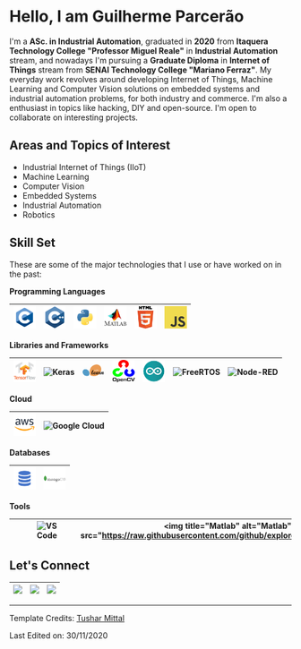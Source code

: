 <h1>Hello, I am Guilherme Parcerão </h1>

I'm a **ASc. in Industrial Automation**, graduated in **2020** from **Itaquera Technology College "Professor Miguel Reale"** in **Industrial Automation** stream, and nowadays I'm pursuing a **Graduate Diploma** in **Internet of Things** stream from **SENAI Technology College "Mariano Ferraz"**. My everyday work revolves around developing Internet of Things, Machine Learning and Computer Vision solutions on embedded systems and industrial automation problems, for both industry and commerce. I'm also a enthusiast in topics like hacking, DIY and open-source. I'm open to collaborate on interesting projects.

## Areas and Topics of Interest

- Industrial Internet of Things (IIoT)
- Machine Learning
- Computer Vision
- Embedded Systems
- Industrial Automation
- Robotics

## Skill Set

These are some of the major technologies that I use or have worked on in the past:

**Programming Languages**

<img title="C" alt="C" width="40px" src="https://raw.githubusercontent.com/github/explore/master/topics/c/c.png">|<img alt="C++" title="C++" width="40px" src="https://raw.githubusercontent.com/github/explore/master/topics/cpp/cpp.png">|<img title="Python" alt="Python" width="40px" src="https://raw.githubusercontent.com/github/explore/master/topics/python/python.png" />|<img title="Matlab" alt="Matlab" width="40px" src="https://raw.githubusercontent.com/github/explore/master/topics/matlab/matlab.png">|<img title="HTML" alt="HTML" width="40px" src="https://raw.githubusercontent.com/github/explore/master/topics/html/html.png">|<img title="Javascript" alt="Javascript" width="40px" src="https://raw.githubusercontent.com/github/explore/master/topics/javascript/javascript.png">
|--|--|--|--|--|--|

**Libraries and Frameworks**

<img title="TensorFlow" alt="TensorFlow" width="40px" src="https://raw.githubusercontent.com/github/explore/master/topics/tensorflow/tensorflow.png">|<img title="Keras" alt="Keras" width="40px" src="https://upload.wikimedia.org/wikipedia/commons/thumb/a/ae/Keras_logo.svg/240px-Keras_logo.svg.png">|<img title="Scikit-Learn" alt="Scikit Learn" width="40px" src="https://raw.githubusercontent.com/github/explore/master/topics/scikit-learn/scikit-learn.png">|<img title="OpenCV" alt="OpenCV" width="40px" src="https://raw.githubusercontent.com/github/explore/master/topics/opencv/opencv.png">|<img title="Arduino" alt="Arduino" width="40px" src="https://raw.githubusercontent.com/github/explore/master/topics/arduino/arduino.png">|<img title="FreeRTOS" alt="FreeRTOS" width="40px" src="https://avatars.githubusercontent.com/u/54647343?s=200&v=4">|<img title="Node-RED" alt="Node-RED" width="40px" src="https://nodered.org/about/resources/media/node-red-icon.png">
|--|--|--|--|--|--|--|

**Cloud**

<img title="Amazon Web Services" alt="Amazon Web Services" width="40px" src="https://raw.githubusercontent.com/github/explore/master/topics/aws/aws.png">|<img title="Google Cloud" alt="Google Cloud" width="40px" src="https://avatars.githubusercontent.com/u/2810941?s=200&v=4">
|--|--|

**Databases**

<img title="SQL" alt="SQL" width="40px" src="https://raw.githubusercontent.com/github/explore/master/topics/sql/sql.png">|<img title="MongoDB" alt="MongoDB" width="40px" src="https://raw.githubusercontent.com/github/explore/master/topics/mongodb/mongodb.png"> <br>
|--|--|

**Tools**

<img title="Ubuntu" alt="Ubuntu" width="40px" src="https://raw.githubusercontent.com/github/explore/master/topics/ubuntu/ubuntu.png">|<img title="Debian" alt="Debian" width="40px" src="https://raw.githubusercontent.com/github/explore/master/topics/debian/debian.png">|<img title="Raspberry Pi" alt="Raspberry Pi" width="40px" src="https://raw.githubusercontent.com/github/explore/master/topics/raspberry-pi/raspberry-pi.png">|<img title="VS Code" alt="VS Code" width="40px" src="https://img.icons8.com/fluent/48/000000/visual-studio-code-2019.png">|<img title="git" alt="git" width="40px" src="https://raw.githubusercontent.com/github/explore/master/topics/git/git.png">|<img title="Jupyter Notebook" alt="Jupyter" width="40px" src="https://raw.githubusercontent.com/github/explore/master/topics/jupyter-notebook/jupyter-notebook.png">|<img title="Matlab" alt="Matlab" width="40px" src="https://raw.githubusercontent.com/github/explore/master/topics/matlab/matlab.png"|<img title="Node-RED" alt="Node-RED" width="40px" src="https://nodered.org/about/resources/media/node-red-icon.png">
|--|--|--|--|--|--|--|--|

## Let's Connect

<a href="https://www.linkedin.com/in/guilherme-parcerao/"><img src="https://cdn2.iconfinder.com/data/icons/social-media-2285/512/1_Linkedin_unofficial_colored_svg-128.png" width="40"></a>|<a href="https://www.youtube.com/channel/UCNXSWRmoWal0XDF7Zv2DmGg"><img src="https://cdn2.iconfinder.com/data/icons/social-media-2285/512/1_Youtube_colored_svg-128.png" width="40"></a>|<a href="mailto:guilherme.parcerao@gmail.com"><img src="https://cdn4.iconfinder.com/data/icons/social-media-logos-6/512/112-gmail_email_mail-512.png" width="40"></a>
|--|--|--|

-----
Template Credits: [Tushar Mittal](https://github.com/techytushar)

Last Edited on: 30/11/2020

